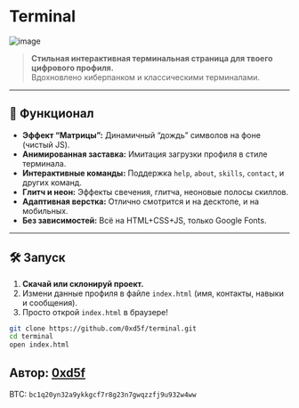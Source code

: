 # Terminal

![image](https://github.com/user-attachments/assets/4691d25b-ccc3-41dc-a95f-579e80374407)


> **Стильная интерактивная терминальная страница для твоего цифрового профиля.**  
> Вдохновлено киберпанком и классическими терминалами.

---

## 🚀 Функционал

- **Эффект “Матрицы”:** Динамичный “дождь” символов на фоне (чистый JS).
- **Анимированная заставка:** Имитация загрузки профиля в стиле терминала.
- **Интерактивные команды:** Поддержка `help`, `about`, `skills`, `contact`, и других команд.
- **Глитч и неон:** Эффекты свечения, глитча, неоновые полосы скиллов.
- **Адаптивная верстка:** Отлично смотрится и на десктопе, и на мобильных.
- **Без зависимостей:** Всё на HTML+CSS+JS, только Google Fonts.

---

## 🛠 Запуск

1. **Скачай или склонируй проект.**
2. Измени данные профиля в файле `index.html` (имя, контакты, навыки и сообщения).
3. Просто открой `index.html` в браузере!

```bash
git clone https://github.com/0xd5f/terminal.git
cd terminal
open index.html
```
**Автор:** [0xd5f](https://github.com/0xd5f)
---
BTC: `bc1q20yn32a9ykkgcf7r8g23n7gwqzzfj9u932w4ww`
